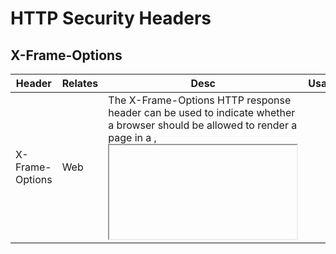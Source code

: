 # HTTP Security Headers
## X-Frame-Options
<table>
    <thead>
        <tr>
            <th>Header</th>
            <th>Relates</th>
            <th>Desc</th>
            <th colspan=2>Usage</th>
            <th>Details</th>
        </tr>
    </thead>
    <tbody>
        <tr>
            <td rowspan=3>X-Frame-Options</td>
            <td rowspan=3>Web</td>
            <td rowspan=3>The X-Frame-Options HTTP response header can be used to indicate whether a browser should be allowed to render a page in a <frame>, <iframe>, <embed> or <object>. Sites can use this to avoid click-jacking attacks, by ensuring that their content is not embedded into other sites.</td>
            <td>X-Frame-Options: DENY</td>
            <td></td>
            <td></td>
        </tr>
        <tr>
            <td>X-Frame-Options: SAMEORIGIN</td>
            <td></td>
            <td></td>
        </tr>
        <tr>
            <td>X-Frame-Options: ALLOW-FROM origin</td>
            <td></td>
            <td></td>
        </tr>
    </tbody>
</table>

<hr>

## CSP (Content Security Policy)
<table>
    <thead>
        <tr>
            <th>Header</th>
            <th>Relates</th>
            <th>Desc</th>
            <th colspan=2>Usage</th>
            <th>Details</th>
        </tr>
    </thead>
    <tbody>
        <tr>
            <td rowspan=3>Content-Security-Policy</td>
            <td rowspan=3>Web</td>
            <td rowspan=3>Content Security Policy (CSP) is a security feature that is used to specify the origin of content that is allowed to be loaded on a website or in a web applications. It is an added layer of security that helps to detect and mitigate certain types of attacks, including Cross-Site Scripting (XSS) and data injection attacks. These attacks are used for everything from data theft to site defacement to distribution of malware.</td>
            <td>X-Frame-Options: DENY</td>
            <td></td>
            <td></td>
        </tr>
        <tr>
            <td>X-Frame-Options: SAMEORIGIN</td>
            <td></td>
            <td></td>
        </tr>
        <tr>
            <td>X-Frame-Options: ALLOW-FROM origin</td>
            <td></td>
            <td></td>
        </tr>
    </tbody>
</table>
